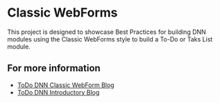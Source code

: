 ﻿# Classic WebForms
This project is designed to showcase Best Practices for building DNN modules using the Classic WebForms style to build a To-Do or Taks List module.

## For more information

* [ToDo DNN Classic WebForm Blog](http://www.charlesnurse.com/Blog/Post/1584/ToDo-DNN-2-Classic-WebForms)
* [ToDo DNN Introductory Blog](http://www.charlesnurse.com/Blog/Post/1583/ToDo-DNN-1-Introduction)